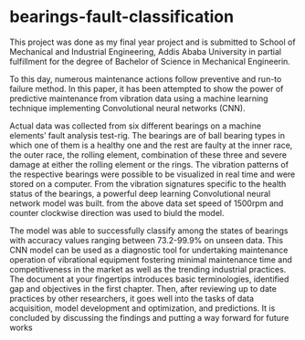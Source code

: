 # bearings-fault-classification

This project was done as my final year project and is submitted to School of Mechanical and Industrial 
Engineering, Addis Ababa University in partial fulfillment for the degree of Bachelor of Science in 
Mechanical Engineerin.

To this day, numerous maintenance actions follow preventive and run-to failure method. In 
this paper, it has been attempted to show the power of predictive maintenance from vibration 
data using a machine learning technique implementing Convolutional neural networks 
(CNN). 

Actual data was collected from six different bearings on a machine elements’ fault 
analysis test-rig. The bearings are of ball bearing types in which one of them is a healthy 
one and the rest are faulty at the inner race, the outer race, the rolling element, combination 
of these three and severe damage at either the rolling element or the rings. The vibration
patterns of the respective bearings were possible to be visualized in real time and were stored 
on a computer. From the vibration signatures specific to the health status of the bearings, a 
powerful deep learning Convolutional neural network model was built. from the above data set speed of 1500rpm and counter clockwise direction was used to biuld the model.

The model was able to successfully classify among the states of bearings with accuracy values ranging between 
73.2-99.9% on unseen data. This CNN model can be used as a diagnostic tool for 
undertaking maintenance operation of vibrational equipment fostering minimal 
maintenance time and competitiveness in the market as well as the trending industrial 
practices. The document at your fingertips introduces basic terminologies, identified gap 
and objectives in the first chapter. Then, after reviewing up to date practices by other 
researchers, it goes well into the tasks of data acquisition, model development and 
optimization, and predictions. It is concluded by discussing the findings and putting a way 
forward for future works
